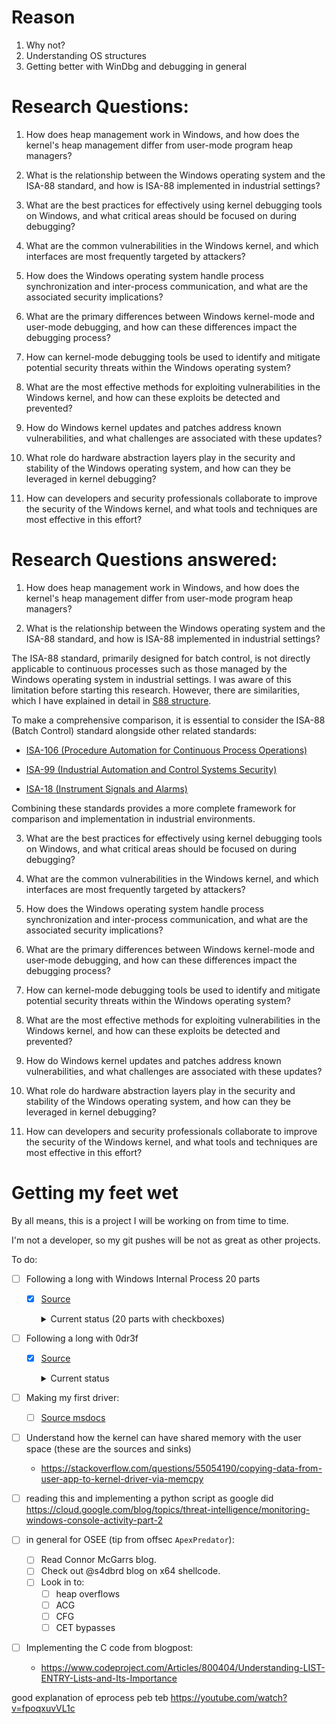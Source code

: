 # Reason

1. Why not?
2. Understanding OS structures
3. Getting better with WinDbg and debugging in general

# Research Questions: 

1. How does heap management work in Windows, and how does the kernel's heap management differ from user-mode program heap managers?

2. What is the relationship between the Windows operating system and the ISA-88 standard, and how is ISA-88 implemented in industrial settings?

3. What are the best practices for effectively using kernel debugging tools on Windows, and what critical areas should be focused on during debugging?

4. What are the common vulnerabilities in the Windows kernel, and which interfaces are most frequently targeted by attackers?

5. How does the Windows operating system handle process synchronization and inter-process communication, and what are the associated security implications?

6. What are the primary differences between Windows kernel-mode and user-mode debugging, and how can these differences impact the debugging process?

7. How can kernel-mode debugging tools be used to identify and mitigate potential security threats within the Windows operating system?

8. What are the most effective methods for exploiting vulnerabilities in the Windows kernel, and how can these exploits be detected and prevented?

9. How do Windows kernel updates and patches address known vulnerabilities, and what challenges are associated with these updates?

10. What role do hardware abstraction layers play in the security and stability of the Windows operating system, and how can they be leveraged in kernel debugging?

11. How can developers and security professionals collaborate to improve the security of the Windows kernel, and what tools and techniques are most effective in this effort?

# Research Questions answered:

1. How does heap management work in Windows, and how does the kernel's heap management differ from user-mode program heap managers?

2. What is the relationship between the Windows operating system and the ISA-88 standard, and how is ISA-88 implemented in industrial settings?

The ISA-88 standard, primarily designed for batch control, is not directly applicable to continuous processes such as those managed by the Windows operating system in industrial settings. I was aware of this limitation before starting this research. However, there are similarities, which I have explained in detail in [S88 structure](S88-structure-improvised-win-kernel.md).

To make a comprehensive comparison, it is essential to consider the ISA-88 (Batch Control) standard alongside other related standards:
 
- [ISA-106 (Procedure Automation for Continuous Process Operations)](https://www.isa.org/standards-and-publications/isa-standards/isa-standards-committees/isa106)
 
- [ISA-99 (Industrial Automation and Control Systems Security)](https://www.isa.org/standards-and-publications/isa-standards/isa-standards-committees/isa99)
 
- [ISA-18 (Instrument Signals and Alarms)](https://www.isa.org/standards-and-publications/isa-standards/isa-standards-committees/isa18)

Combining these standards provides a more complete framework for comparison and implementation in industrial environments.

3. What are the best practices for effectively using kernel debugging tools on Windows, and what critical areas should be focused on during debugging?

4. What are the common vulnerabilities in the Windows kernel, and which interfaces are most frequently targeted by attackers?

5. How does the Windows operating system handle process synchronization and inter-process communication, and what are the associated security implications?

6. What are the primary differences between Windows kernel-mode and user-mode debugging, and how can these differences impact the debugging process?

7. How can kernel-mode debugging tools be used to identify and mitigate potential security threats within the Windows operating system?

8. What are the most effective methods for exploiting vulnerabilities in the Windows kernel, and how can these exploits be detected and prevented?

9. How do Windows kernel updates and patches address known vulnerabilities, and what challenges are associated with these updates?

10. What role do hardware abstraction layers play in the security and stability of the Windows operating system, and how can they be leveraged in kernel debugging?

11. How can developers and security professionals collaborate to improve the security of the Windows kernel, and what tools and techniques are most effective in this effort?


# Getting my feet wet

By all means, this is a project I will be working on from time to time.

I'm not a developer, so my git pushes will be not as great as other projects.

To do:

* [ ] Following a long with Windows Internal Process 20 parts
  * [x] [Source](https://www.youtube.com/watch?v=4AkzIbmI3q4&list=PLhx7-txsG6t5i-kIZ_hwJSgZrnka4GXvn&index=1)

    <details><summary>Current status (20 parts with checkboxes)</summary>
    I'm using OCR / Transcripts (e.g. `tesseract ./<image-name>.png summary` or `https://kome.ai/tools/youtube-transcript-generator`) as notes, some parts are with debugging notes.

    * [x] [Part 01](https://youtu.be/4AkzIbmI3q4?si=AAggwGxv8TyE9Dw0)
      - This lesson emphasizes the complexity of seemingly simple tasks in modern operating systems like Windows, encouraging deeper understanding beyond abstractions. It includes a demo on executing a "Hello World" program, observing process creation, and delving into system internals like conhost and process explorer. The goal is to appreciate the underlying mechanisms, gaining programming language-independent knowledge, and enhancing skills in using, administrating, and troubleshooting operating systems.
    * [x] [Part 02](https://youtu.be/xh78GCMP9jY?si=eUkMF8EHDuyujb1K)
      - This lesson explains how Windows manages multitasking through process management, likening processes to independent households in a neighborhood to ensure privacy, space, and non-interference. It covers concepts such as memory allocation, threads, handles, security tokens, and the creation and termination of processes, using Task Manager and Process Explorer for practical demonstrations.
    * [x] [Part 03](https://youtu.be/P7KR2oEPBPw?si=O9bdTsYphRRQhHrm)
      - This presentation delves into process creation in Windows, focusing on the use of the CreateProcess API. It discusses key parameters, particularly the importance of specifying the .exe file name. A demo illustrates starting Notepad from Explorer, using WinDbg to break and inspect the CreateProcess function, and creating a process programmatically. The session emphasizes understanding process creation in user mode, inviting further feedback and interaction through specified channels.
      - source code for `CreateProcess` is in `Part-03/CreateProcess.cpp`
    * [x] [Part 04](https://youtu.be/P7KR2oEPBPw?si=Vulf4trfxb_zuVIa)
      - This presentation delves into the concept of processes within operating systems, highlighting how processes utilize isolated virtual address spaces to enable multiple programs to operate independently and securely on the same physical hardware. It explains the mechanism of memory management using page table entries to map virtual addresses to different physical locations for each process, ensuring that processes cannot access or interfere with each other’s data.
    * [x] [Part 05](https://youtu.be/3PI3xdIITiU?si=kBMtV_MpvMQyafPp)
      - This presentation focuses on the critical metadata structures of a process in Windows, examining kernel and user-mode data structures such as `_KPROCESS`, `_EPROCESS`, and `_PEB`. It explains how these structures interact and are crucial for the kernel's management of processes, detailing their roles in bookkeeping, memory management via page table entries, and the creation of processes through the `CreateProcess` function.
    * [x] [Part 06](https://youtu.be/Hg0xcpBc6R4?si=YUcN0Tt5WRDkRDO_)
      - This presentation provides a detailed exploration of various debugger commands used for process analysis, particularly focusing on commands like `!process`, `!thread`, and `!address`. It highlights their applications, such as switching process context and dumping process structures, and introduces advanced usage like !process 0x17 for in-depth insights into process structures and user mode activities on a Windows 8.1 system.
    * [ ] [Part 07](https://youtu.be/GnZelk2B3yA?si=YDcURv7arDO8DTbS)
      - This presentation examines the implementation of the Windows API, specifically focusing on the GetCommandLine API, which retrieves the command line string of the current process. It details how this API accesses the command line information from the Process Environment Block (PEB) and demonstrates the use of debugging techniques to explore this functionality in a real-world scenario, highlighting practical applications like memory editing to alter the API's output.
    * [ ] [Part 08](https://youtu.be/Fj3sa1zKbyA?si=_zV5nuhzgil8zTMy)
      - This presentation focuses on understanding the key assets of a process, including address spaces, handles, threads, command-line arguments, and the current directory, highlighting their roles and limitations. It employs Process Explorer to demonstrate how to inspect these assets in real-time, such as viewing loaded DLLs and examining open handles, providing a practical approach to comprehending process management and its implications from both programming and user perspectives.
    * [ ] [Part 09](https://youtu.be/N6D6xnx1WAg?si=iQDhTJoKJnB-ebQ5)
      - This presentation delves into the concept of address space as a fundamental asset of any process, explaining its theoretical size and the importance of memory isolation to ensure independent program operation. It details how memory allocation and management occur, using functions like VirtualAlloc, and introduces tools like Sysinternals VMMap and Kernel Debugger for practical demonstration and analysis. The session provides insights into how processes manage their allocated and free memory regions, setting the stage for further detailed exploration in future sessions.
    * [ ] [Part 10](https://youtu.be/AtDH19fgAFM?si=JdT_ibXvHXkiYwAq)
      - This presentation explores the role of binaries as crucial components of process architecture, explaining how they dictate operations within a process's execution much like a task list in a new job. It covers different aspects of binaries, including common extensions like .sys, .exe, and .dll, and their creation through linking object files. The session uses Process Explorer to demonstrate how binaries are loaded into user and kernel modes, highlighting the distinctions between common and process-specific binaries, and discussing their interplay in system architecture. The presentation aims to enhance understanding of how binaries define a process's capabilities and actions.
    * [ ] [Part 11](https://youtu.be/0MQL2y4YYqs?si=K9cYbovQr2jbknhw)
      - This presentation focuses on the concept of process handles, explaining them as essential identifiers used by a process to access various system resources securely. Handles are described as akin to permissions granted by the kernel to access protected resources like files and devices, and are crucial for user-mode applications to interact indirectly with kernel data structures. The presentation further categorizes handles into types such as files, threads, processes, and synchronization objects, and uses Process Explorer to demonstrate how handles are viewed, utilized, and managed within the system. This session aims to enhance understanding of how handles function and their importance in system interactions.
    * [ ] [Part 12](https://youtu.be/T4Jc_Tl_Sl4?si=vUU4PiK_8_iSEFVu)
      - This presentation delves into threads as fundamental assets in process management, essential for executing actions within a computer system. It outlines how threads are the primary entities that execute instructions on the CPU, distinct from processes, which provide the necessary space and resources. The session covers thread lifecycle, creation, and management, including demonstrations using Process Explorer and Visual Studio to view and manage thread details. Additionally, it emphasizes the importance of threads in operating within the process's address space and their inability to interact outside of it, setting the stage for further exploration of multi-threading and thread synchronization in upcoming sessions.
    * [ ] [Part 13](https://youtu.be/9mo-rkOcZCQ?si=QEl_XHZng2JWp_Su)
      - This presentation focuses on GDI (Graphics Device Interface) and user object handles within Windows operating systems, detailing their specific roles in managing display-related artifacts crucial for user interface operations. It highlights the distinct management of these handles by the win32k.sys driver and their involvement in tasks like drawing, rendering, and interface element control. The session provides insights into the creation, management, and viewing of these handles using tools like Task Manager and Process Explorer, and discusses advanced topics such as session and desktop isolation and object sharing within the Windows environment. The presentation aims to enhance understanding of these handles' critical role in graphical and desktop management features.
    * [ ] [Part 14](https://youtu.be/RreHLbjU_mI?si=j97ddhIR4J7sncx6)
      - This presentation explores environmental variables and command-line arguments, emphasizing their roles in inter-process communication and program configuration within Windows. It details how these elements are stored in the Process Environment Block (PEB) and utilized to specify program operations and affect process behavior. The session includes a practical demonstration using Process Explorer to view these elements within specific processes, such as LogonUI.exe, and discusses their significance in defining the execution context of processes. The presentation aims to enhance understanding of how command-line arguments and environmental variables are set during process creation and managed within user mode, setting the stage for further exploration in future sessions.
    * [ ] [Part 15](https://youtu.be/NxI5DCM_BfQ?si=AdYbQ4_LkNnEumaq)
      - This presentation delves into the concept of Interprocess Communication (IPC) in Windows, a vital mechanism that enables processes to interact within an operating system beyond their isolated environments. It highlights various IPC methods including the use of handles, files, network sockets, Windows messages, and the Component Object Model (COM), demonstrating how these facilitate secure communications between processes and between processes and the kernel. Practical examples, such as the interaction between the on-screen keyboard and Notepad, and the use of COM between PowerPoint and Excel, illustrate the implementation and functionality of IPC. The session concludes with a comprehensive overview of IPC types and their roles in ensuring secure and efficient process communication under the supervision of the Windows kernel, setting the stage for deeper exploration in future sessions.
    * [ ] [Part 16](https://youtu.be/Mk42fHiG1no?si=lJkdi5TDzlcRwR9X)
      - This presentation explores the mechanisms and implications of process termination in the Windows operating system, outlining the essential steps involved in ending a process efficiently to free up system resources and maintain system stability. It covers both internal and external triggers for process termination, such as calls to ExitProcess and actions from the Task Manager, respectively. Additionally, it discusses the system's handling of resources during termination, including memory deallocation, file handle closure, and cleanup of user interfaces. Practical demonstrations illustrate how different resources are managed upon process termination, enhancing understanding of the coordination required between user-mode operations and kernel-level management. This session aims to deepen knowledge of process management and its impact on developing efficient applications and troubleshooting in Windows.
    * [ ] [Part 17](https://youtu.be/cWMvAZlruDE?si=nIYxjBGTQX4uJJvO)
      - This presentation addresses the design guidelines for process creation in Windows, emphasizing the scenarios that justify initiating new processes in application development. It discusses the importance of considering the overhead and complexity introduced by process creation, highlighting use cases such as application isolation, separation of service and UI components, distributed systems, third-party DLL integration, and compatibility issues. The session contrasts processes with threads, recommending the use of threads for multitasking within the same application due to their lower overhead and better performance, while processes provide isolation. Recommendations include minimizing interprocess communication (IPC) and using DLLs for modular design within a single process. This guidance aims to help developers make informed decisions about when and why to create a process, aligning with best practices in software architecture to optimize performance and resource utilization.
    * [ ] [Part 18](https://youtu.be/L77PZpFBpgY?si=a5vUxyYisxPiFavc)
      - This presentation provides an in-depth exploration of key system processes in the Windows operating system, explaining their critical roles and functionalities necessary for maintaining system stability and security. It covers essential processes like the System Idle Process, System Process, and various subsystems like smss.exe, csrss.exe, services.exe, lsass.exe, winlogon.exe, and explorer.exe, detailing their specific functions in session management, user interaction, and security protocols. Additionally, it highlights the complexities involved in modifying crucial system components like csrss.exe due to robust security measures. The session underscores how system processes manage services, user authentication, and interface operations, offering insights into the architectural efficiency and complexity of Windows. This discussion aims to enhance understanding of Windows’ core operations and the integral roles of its system processes.
    * [ ] [Part 19](https://youtu.be/YqfMpoOKEkA?si=Kl26rZ-g2tNiMgdS)
      - This presentation delves into the complexities of memory management in Windows, focusing on the critical interaction between kernel mode and user mode, underpinned by protected mode and paging on the 32-bit Intel x86 architecture. It emphasizes how security is preserved through hardware-assisted features like segmentation and paging, which prevent user-mode programs from accessing or modifying other programs’ data or operating system data. The session explores the roles of control registers, such as CR0 and CR3, in managing these protections and illustrates how CPU architecture facilitates robust access control and memory protection. Practical demonstrations using debuggers are included to show how memory addresses are translated and access controls enforced, providing a comprehensive understanding of the mechanisms that maintain security and  stability in a modern operating system. The presentation aims to enhance knowledge of Windows memory management strategies crucial for programming and system administration in secure environments.
  </details>


* [ ] Following a long with 0dr3f
  * [x] [Source](https://0dr3f.github.io/2023/07/14/HEVD_Win10_22H2_ArbitraryOverwrite/)


    <details><summary>Current status</summary>

    * [ ] Token impersonation
    * [ ] Understanding and making debuggable concepts:
      * [ ] SMEP & SMAP 
    </details>

* [ ] Making my first driver:
  * [ ] [Source msdocs](https://learn.microsoft.com/en-us/windows-hardware/drivers/gettingstarted/writing-a-very-small-kmdf--driver)
  

* [ ] Understand how the kernel can have shared memory with the user space (these are the sources and sinks)
  * https://stackoverflow.com/questions/55054190/copying-data-from-user-app-to-kernel-driver-via-memcpy

* [ ] reading this and implementing a python script as google did https://cloud.google.com/blog/topics/threat-intelligence/monitoring-windows-console-activity-part-2

* [ ] in general for OSEE (tip from offsec `ApexPredator`):
  * [ ] Read Connor McGarrs blog. 
  * [ ] Check out @s4dbrd blog on x64 shellcode. 
  * [ ] Look in to:
    * [ ]  heap overflows
    * [ ]  ACG 
    * [ ]  CFG
    * [ ]  CET bypasses

* [ ] Implementing the C code from blogpost:
  * https://www.codeproject.com/Articles/800404/Understanding-LIST-ENTRY-Lists-and-Its-Importance

good explanation of eprocess peb teb  https://youtube.com/watch?v=fpoqxuvVL1c